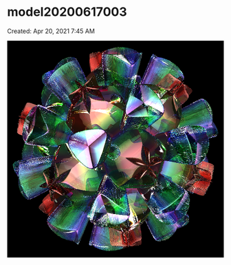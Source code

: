 # model20200617003

Created: Apr 20, 2021 7:45 AM

![model20200617003%2024d76b7fb7034baca18b772ccb5f8543/model20200617003.png](model20200617003%2024d76b7fb7034baca18b772ccb5f8543/model20200617003.png)
